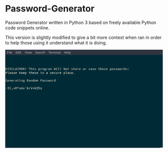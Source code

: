 # Password-Generator
Password Generator written in Python 3 based on freely available Python code snippets online.

This version is slightly modified to give a bit more context when ran in order to help those using it understand what it is doing.


![Screenshot](https://github.com/dmccollough1/Password-Generator/blob/master/Images/generator.png)
